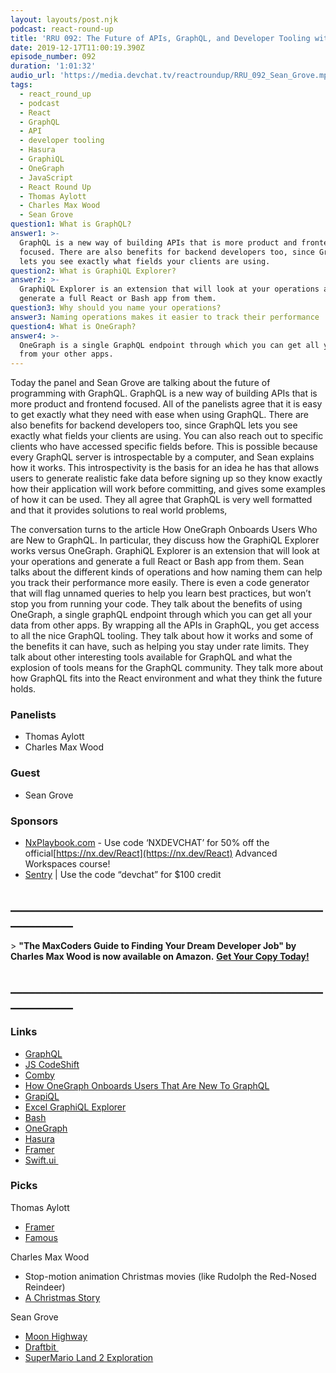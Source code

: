 ```yaml
---
layout: layouts/post.njk
podcast: react-round-up
title: 'RRU 092: The Future of APIs, GraphQL, and Developer Tooling with Sean Grove'
date: 2019-12-17T11:00:19.390Z
episode_number: 092
duration: '1:01:32'
audio_url: 'https://media.devchat.tv/reactroundup/RRU_092_Sean_Grove.mp3'
tags:
  - react_round_up
  - podcast
  - React
  - GraphQL
  - API
  - developer tooling
  - Hasura
  - GraphiQL
  - OneGraph
  - JavaScript
  - React Round Up
  - Thomas Aylott
  - Charles Max Wood
  - Sean Grove
question1: What is GraphQL?
answer1: >-
  GraphQL is a new way of building APIs that is more product and frontend
  focused. There are also benefits for backend developers too, since GraphQL
  lets you see exactly what fields your clients are using.
question2: What is GraphiQL Explorer?
answer2: >-
  GraphiQL Explorer is an extension that will look at your operations and
  generate a full React or Bash app from them.
question3: Why should you name your operations?
answer3: Naming operations makes it easier to track their performance
question4: What is OneGraph?
answer4: >-
  OneGraph is a single GraphQL endpoint through which you can get all your data
  from your other apps.
---
```

Today the panel and Sean Grove are talking about the future of programming with GraphQL. GraphQL is a new way of building APIs that is more product and frontend focused. All of the panelists agree that it is easy to get exactly what they need with ease when using GraphQL. There are also benefits for backend developers too, since GraphQL lets you see exactly what fields your clients are using. You can also reach out to specific clients who have accessed specific fields before. This is possible because every GraphQL server is introspectable by a computer, and Sean explains how it works. This introspectivity is the basis for an idea he has that allows users to generate realistic fake data before signing up so they know exactly how their application will work before committing, and gives some examples of how it can be used. They all agree that GraphQL is very well formatted and that it provides solutions to real world problems, 

The conversation turns to the article How OneGraph Onboards Users Who are New to GraphQL. In particular, they discuss how the GraphiQL Explorer works versus OneGraph. GraphiQL Explorer is an extension that will look at your operations and generate a full React or Bash app from them. Sean talks about the different kinds of operations and how naming them can help you track their performance more easily. There is even a code generator that will flag unnamed queries to help you learn best practices, but won’t stop you from running your code. They talk about the benefits of using OneGraph, a single graphQL endpoint through which you can get all your data from other apps. By wrapping all the APIs in GraphQL, you get access to all the nice GraphQL tooling. They talk about how it works and some of the benefits it can have, such as helping you stay under rate limits. They talk about other interesting tools available for GraphQL and what the explosion of tools means for the GraphQL community. They talk more about how GraphQL fits into the React environment and what they think the future holds. 

### Panelists

- Thomas Aylott 
- Charles Max Wood 

### Guest

- Sean Grove 

### Sponsors

- [NxPlaybook.com](http://nxplaybook.com/) - Use code ‘NXDEVCHAT’ for 50% off the official[https://nx.dev/React](https://nx.dev/React) Advanced Workspaces course!  
- [Sentry](http://sentry.io/) | Use the code “devchat” for $100 credit 

## **\_\_\_\_\_\_\_\_\_\_\_\_\_\_\_\_\_\_\_\_\_\_\_\_\_\_\_\_\_\_\_\_\_\_\_\_\_\_\_\_\_\_\_\_\_\_\_\_\_\_\_\_\_\_\_\_\_\_\_\_**

&gt; **"The MaxCoders Guide to Finding Your Dream Developer Job" by Charles Max Wood is now available on Amazon.** [**Get Your Copy Today!**](https://www.amazon.com/gp/product/B081MBL5C9/ref=as_li_ss_tl?ie=UTF8&linkCode=sl1&tag=devchattv-20&linkId=9d61363241636e2546ef46abba198746&language=en_US)

## **\_\_\_\_\_\_\_\_\_\_\_\_\_\_\_\_\_\_\_\_\_\_\_\_\_\_\_\_\_\_\_\_\_\_\_\_\_\_\_\_\_\_\_\_\_\_\_\_\_\_\_\_\_\_\_\_\_\_\_\_**

### Links

- [GraphQL](https://graphql.org/) 
- [JS CodeShift](https://github.com/facebook/jscodeshift) 
- [Comby](https://comby.dev) 
- [How OneGraph Onboards Users That Are New To GraphQL](https://www.onegraph.com/blog/2019/01/24/How_OneGraph_onboards_users_new_to_GraphQL.html) 
- [GrapiQL](https://github.com/graphql/graphiql)  
- [Excel GraphiQL Explorer](https://www.youtube.com/watch?v=IHPaDvXQWyA) 
- [Bash](https://www.gnu.org/software/bash/) 
- [OneGraph](https://www.onegraph.com/) 
- [Hasura](https://hasura.io/) 
- [Framer](https://www.framer.com/web/) 
- [Swift.ui ](https://developer.apple.com/xcode/swiftui/) 

### Picks

Thomas Aylott

- [Framer](https://www.framer.com/web/) 
- [Famous](https://famous.co/) 

Charles Max Wood

- Stop-motion animation Christmas movies (like Rudolph the Red-Nosed Reindeer) 
- [A Christmas Story](https://www.imdb.com/title/tt0085334/) 

Sean Grove

- [Moon Highway](https://moonhighway.com/graphql/) 
- [Draftbit ](https://draftbit.com) 
- [SuperMario Land 2 Exploration](https://youtu.be/FPzuYWbnln4?t=584)
